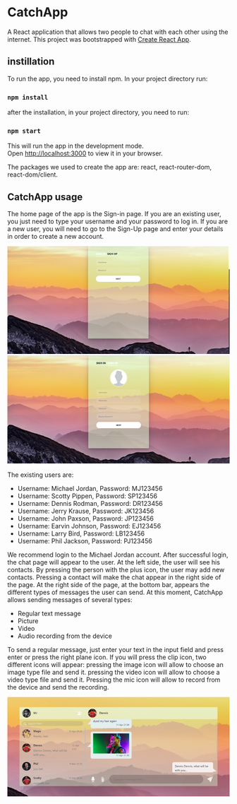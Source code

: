 # CatchApp

A React application that allows two people to chat with each other using the internet. This project was bootstrapped with [Create React App](https://github.com/facebook/create-react-app). 

## instillation

To run the app, you need to install npm. In your project directory run:

### `npm install`

after the installation, in your project directory, you need to run:

### `npm start`

This will run the app in the development mode.\
Open [http://localhost:3000](http://localhost:3000) to view it in your browser.

The packages we used to create the app are: react, react-router-dom, react-dom/client.


## CatchApp usage
The home page of the app is the Sign-in page. If you are an existing user, you just need to type your username and your password to log in. If you are a new user, you will need to go to the Sign-Up page and enter your details in order to create a new account.

![Sign-in page](src\signin.png?raw=true "Sign-in page")
![Sign-up page](src\signup.png?raw=true "Sign-Up page")

The existing users are:
- Username: Michael Jordan, Password: MJ123456
- Username: Scotty Pippen, Password: SP123456
- Username: Dennis Rodman, Password: DR123456
- Username: Jerry Krause, Password: JK123456
- Username: John Paxson, Password: JP123456
- Username: Earvin Johnson, Password: EJ123456
- Username: Larry Bird, Password: LB123456
- Username: Phil Jackson, Password: PJ123456

We recommend login to the Michael Jordan account.
After successful login, the chat page will appear to the user. At the left side, the user will see his contacts. By pressing the person with the plus icon, the user may add new contacts. Pressing a contact will make the chat appear in the right side of the page. At the right side of the page, at the bottom bar, appears the different types of messages the user can send.
At this moment, CatchApp allows sending messages of several types:

* Regular text message
* Picture
* Video
* Audio recording from the device

To send a regular message, just enter your text in the input field and press enter or press the right plane icon. If you will press the clip icon, two different icons will appear: pressing the image icon will allow to choose an image type file and send it. pressing the video icon will allow to choose a video type file and send it. Pressing the mic icon will allow to record from the device and send the recording. 

![Chat page](src\chat.png?raw=true "Chat page")



